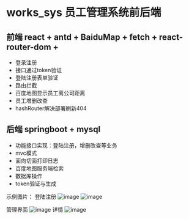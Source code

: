 # works_sys 员工管理系统前后端

## 前端 react + antd + BaiduMap + fetch + react-router-dom + 
- 登录注册
- 接口通过token验证
- 登陆注册表单验证
- 路由拦截
- 百度地图显示员工离公司距离
- 员工增删改查
- hashRouter解决部署刷新404

## 后端 springboot + mysql
- 功能接口实现：登陆注册，增删改查等业务
- mvc模式
- 面向切面打印日志
- 百度地图服务端检索
- 数据库操作
- token验证与生成

示例图片：
登陆注册
![image](https://github.com/xzboss/works_sys/assets/90434394/ea35ba77-7b96-4162-b4c1-167edbabbf56)
![image](https://github.com/xzboss/works_sys/assets/90434394/4384c933-60b6-46be-8e85-4362c91b0b68)

管理界面
![image](https://github.com/xzboss/works_sys/assets/90434394/8d6e98e0-682d-4069-ad3b-9b06d20a38d9)
详情
![image](https://github.com/xzboss/works_sys/assets/90434394/9e21f961-3788-489c-83fb-af763e755233)

